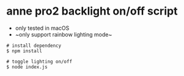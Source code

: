 # anne pro2 backlight on/off script

- only tested in macOS
- ~only support rainbow lighting mode~


```
# install dependency
$ npm install

# toggle lighting on/off
$ node index.js
```
